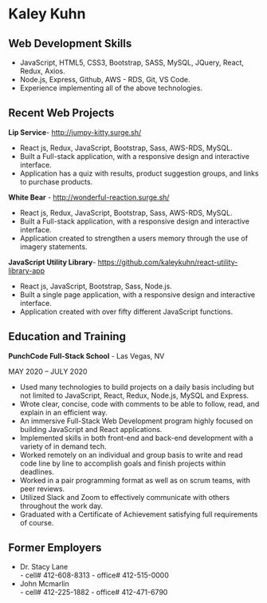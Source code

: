 # Kaley Kuhn

## Web Development Skills
  - JavaScript, HTML5, CSS3, Bootstrap, SASS, MySQL, JQuery, React, Redux, Axios.
  - Node.js, Express, Github, AWS - RDS, Git, VS Code.
  - Experience implementing all of the above technologies.
  
## Recent Web Projects
  **Lip Service**-​ ​http://jumpy-kitty.surge.sh/
  - React js, Redux, JavaScript, Bootstrap, Sass, AWS-RDS, MySQL.
  - Built a Full-stack application, with a responsive design and interactive interface.
  - Application has a quiz with results, product suggestion groups, and links to purchase products.

**White Bear** -​ ​http://wonderful-reaction.surge.sh/

  - React js, Redux, JavaScript, Bootstrap, Sass, AWS-RDS, MySQL.
  - Built a Full-stack application, with a responsive design and interactive interface.
  - Application created to strengthen a users memory through the use of imagery statements.

**JavaScript Utility Library**-​ ​https://github.com/kaleykuhn/react-utility-library-app
  - React js, JavaScript, Bootstrap, Sass, Node.js.
  - Built a single page application, with a responsive design and interactive interface.
  - Application created with over fifty different JavaScript functions.

## Education and Training

**PunchCode Full-Stack School** -
Las Vegas, NV

M​AY​ 2020 – J​ULY​ 2020

  - Used many technologies to build projects on a daily basis including but not limited to JavaScript, React, Redux,         Node.js, MySQL and Express.
  - Wrote clear, concise, code with comments to be able to follow, read, and explain in an efficient way.
  - An immersive Full-Stack Web Development program highly focused on building JavaScript and React
    applications.
  - Implemented skills in both front-end and back-end development with a variety of in demand tech.
  - Worked remotely on an individual and group basis to write and read code line by line to accomplish goals and
    finish projects within deadlines.
  - Worked in a pair programming format as well as on scrum teams, with peer reviews.
  - Utilized Slack and Zoom to effectively communicate with others throughout the work day.
  - Graduated with a Certificate of Achievement satisfying full requirements of course.

## Former Employers
  - Dr. Stacy Lane    
         - cell# 412-608-8313 - office# 412-515-0000
  - John Mcmarlin   
         - cell# 412-225-1882 - office# 412-471-6790
